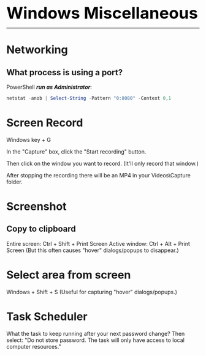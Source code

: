 **<span style="font-size:3em;color:black">Windows Miscellaneous</span>**
***

# Networking

## What process is using a port?
PowerShell ***run as Administrator***:
```PowerShell
netstat -anob | Select-String -Pattern "0:8080" -Context 0,1
```

# Screen Record

Windows key + G

In the "Capture" box, click the "Start recording" button.

Then click on the window you want to record.  (It'll only record that window.)

After stopping the recording there will be an MP4 in your Videos\Capture folder.

# Screenshot

## Copy to clipboard

Entire screen: Ctrl + Shift + Print Screen
Active window: Ctrl + Alt + Print Screen  (But this often causes "hover" dialogs/popups to disappear.)

# Select area from screen

Windows + Shift + S   (Useful for capturing "hover" dialogs/popups.)

# Task Scheduler

What the task to keep running after your next password change?  Then select: "Do not store password. The task will only have access to local computer resources."
